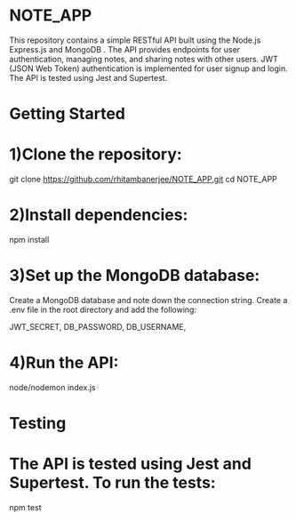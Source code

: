 # NOTE_APP

This repository contains a simple RESTful API built using the Node.js Express.js and MongoDB . The API provides endpoints for user authentication, managing notes, and sharing notes with other users. JWT (JSON Web Token) authentication is implemented for user signup and login. The API is tested using Jest and Supertest.

# Getting Started

# 1)Clone the repository:
git clone https://github.com/rhitambanerjee/NOTE_APP.git
cd NOTE_APP

# 2)Install dependencies:
npm install

# 3)Set up the MongoDB database:
Create a MongoDB database and note down the connection string.
Create a .env file in the root directory and add the following:

JWT_SECRET,
DB_PASSWORD,
DB_USERNAME,

# 4)Run the API:
node/nodemon index.js

# Testing
# The API is tested using Jest and Supertest. To run the tests:
npm test
